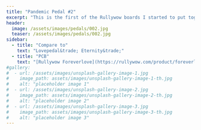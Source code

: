 ```yaml
---
title: "Pandemic Pedal #2"
excerpt: "This is the first of the Rullywow boards I started to put together. All parts were self sourced from Tayda Electronics, Mouser, Love My Switches, Pedalhacker Electronics, and more. It was not the first for me to paint. That actually came months later but it is one of my favorites to play. I really like the smooth mellow sounds I get out of this."
header:
  image: /assets/images/pedals/002.jpg
  teaser: /assets/images/pedals/002.jpg
sidebar:
  - title: "Compare to"
    text: "Lovepedal&trade; Eternity&trade;"
  - title: "PCB"
    text: "[Rullywow Foreverlove](https://rullywow.com/product/foreverlove-diy-pcb-inspired-lovepedal-eternity/)"
#gallery:
#  - url: /assets/images/unsplash-gallery-image-1.jpg
#    image_path: assets/images/unsplash-gallery-image-1-th.jpg
#    alt: "placeholder image 1"
#  - url: /assets/images/unsplash-gallery-image-2.jpg
#    image_path: assets/images/unsplash-gallery-image-2-th.jpg
#    alt: "placeholder image 2"
#  - url: /assets/images/unsplash-gallery-image-3.jpg
#    image_path: assets/images/unsplash-gallery-image-3-th.jpg
#    alt: "placeholder image 3"
---
```





